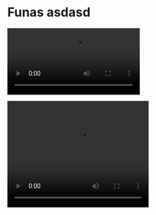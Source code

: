 # Funas asdasd

![](pmxehr.mp4)

<video width="320" height="240" controls>
<source src="media/videos/pmxehr.mp4" type="video/mp4">
</video>
